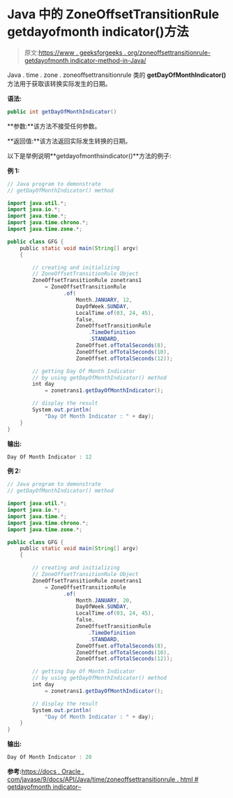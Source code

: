 # Java 中的 ZoneOffsetTransitionRule getdayofmonth indicator()方法

> 原文:[https://www . geeksforgeeks . org/zoneoffsettransitionrule-getdayofmonth indicator-method-in-Java/](https://www.geeksforgeeks.org/zoneoffsettransitionrule-getdayofmonthindicator-method-in-java/)

Java . time . zone . zoneoffsettransitionrule 类的 **getDayOfMonthIndicator()** 方法用于获取该转换实际发生的日期。

**语法:**

```java
public int getDayOfMonthIndicator()
```

**参数:**该方法不接受任何参数。

**返回值:**该方法返回实际发生转换的日期。

以下是举例说明**getdayofmonthsindicator()**方法的例子:

**例 1:**

```java
// Java program to demonstrate
// getDayOfMonthIndicator() method

import java.util.*;
import java.io.*;
import java.time.*;
import java.time.chrono.*;
import java.time.zone.*;

public class GFG {
    public static void main(String[] argv)
    {

        // creating and initializing
        // ZoneOffsetTransitionRule Object
        ZoneOffsetTransitionRule zonetrans1
            = ZoneOffsetTransitionRule
                  .of(
                      Month.JANUARY, 12,
                      DayOfWeek.SUNDAY,
                      LocalTime.of(03, 24, 45),
                      false,
                      ZoneOffsetTransitionRule
                          .TimeDefinition
                          .STANDARD,
                      ZoneOffset.ofTotalSeconds(8),
                      ZoneOffset.ofTotalSeconds(10),
                      ZoneOffset.ofTotalSeconds(12));

        // getting Day Of Month Indicator
        // by using getDayOfMonthIndicator() method
        int day
            = zonetrans1.getDayOfMonthIndicator();

        // display the result
        System.out.println(
            "Day Of Month Indicator : " + day);
    }
}
```

**输出:**

```java
Day Of Month Indicator : 12

```

**例 2:**

```java
// Java program to demonstrate
// getDayOfMonthIndicator() method

import java.util.*;
import java.io.*;
import java.time.*;
import java.time.chrono.*;
import java.time.zone.*;

public class GFG {
    public static void main(String[] argv)
    {

        // creating and initializing
        // ZoneOffsetTransitionRule Object
        ZoneOffsetTransitionRule zonetrans1
            = ZoneOffsetTransitionRule
                  .of(
                      Month.JANUARY, 20,
                      DayOfWeek.SUNDAY,
                      LocalTime.of(03, 24, 45),
                      false,
                      ZoneOffsetTransitionRule
                          .TimeDefinition
                          .STANDARD,
                      ZoneOffset.ofTotalSeconds(8),
                      ZoneOffset.ofTotalSeconds(10),
                      ZoneOffset.ofTotalSeconds(12));

        // getting Day Of Month Indicator
        // by using getDayOfMonthIndicator() method
        int day
            = zonetrans1.getDayOfMonthIndicator();

        // display the result
        System.out.println(
            "Day Of Month Indicator : " + day);
    }
}
```

**输出:**

```java
Day Of Month Indicator : 20

```

**参考:**[https://docs . Oracle . com/javase/9/docs/API/Java/time/zoneoffsettransitionrule . html # getdayofmonth indicator–](https://docs.oracle.com/javase/9/docs/api/java/time/zone/ZoneOffsetTransitionRule.html#getDayOfMonthIndicator--)